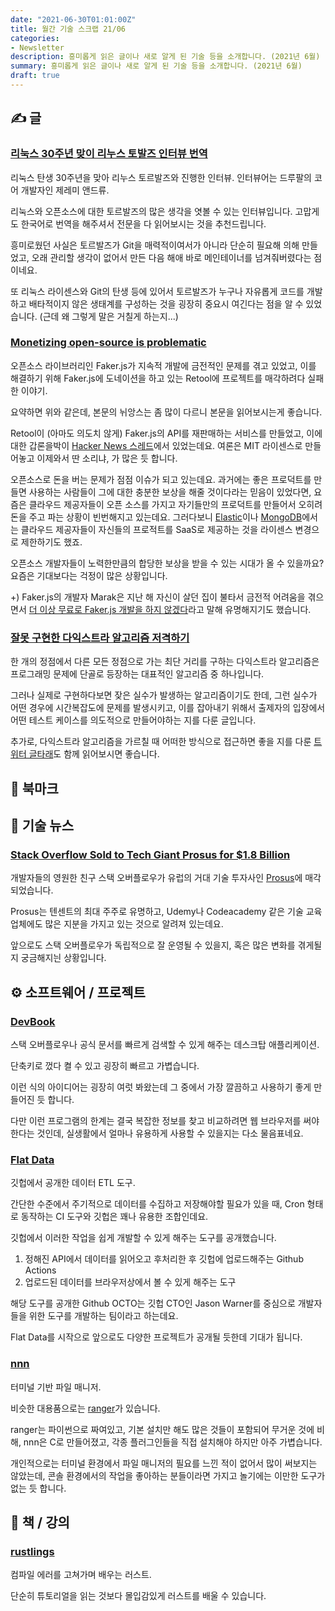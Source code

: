 ```yaml
---
date: "2021-06-30T01:01:00Z"
title: 월간 기술 스크랩 21/06
categories:
- Newsletter
description: 흥미롭게 읽은 글이나 새로 알게 된 기술 등을 소개합니다. (2021년 6월)
summary: 흥미롭게 읽은 글이나 새로 알게 된 기술 등을 소개합니다. (2021년 6월)
draft: true
---
```


## ✍️ 글

### [리눅스 30주년 맞이 리누스 토발즈 인터뷰 번역](https://sjp38.github.io/ko/post/torvalds_interview_for_30th_anniversary_of_linux_kernel_part1/)

리눅스 탄생 30주년을 맞아 리누스 토르발즈와 진행한 인터뷰. 인터뷰어는 드루팔의 코어 개발자인 제레미 앤드류.

리눅스와 오픈소스에 대한 토르발즈의 많은 생각을 엿볼 수 있는 인터뷰입니다.
고맙게도 한국어로 번역을 해주셔서 전문을 다 읽어보시는 것을 추천드립니다.

흥미로웠던 사실은 토르발즈가 Git을 매력적이여서가 아니라 단순히 필요해 의해 만들었고,
오래 관리할 생각이 없어서 만든 다음 해애 바로 메인테이너를 넘겨줘버렸다는 점이네요.

또 리눅스 라이센스와 Git의 탄생 등에 있어서
토르발즈가 누구나 자유롭게 코드를 개발하고 배타적이지 않은 생태계를 구성하는 것을 굉장히 중요시 여긴다는 점을 알 수 있었습니다. (근데 왜 그렇게 말은 거칠게 하는지...)

### [Monetizing open-source is problematic](https://marak.com/blog/2021-04-25-monetizing-open-source-is-problematic)

오픈소스 라이브러리인 Faker.js가 지속적 개발에 금전적인 문제를 겪고 있었고,
이를 해결하기 위해 Faker.js에 도네이션을 하고 있는 Retool에 프로젝트를 매각하려다 실패한 이야기.

요약하면 위와 같은데, 본문의 뉘앙스는 좀 많이 다르니 본문을 읽어보시는게 좋습니다.

Retool이 (아마도 의도치 않게) Faker.js의 API를 재판매하는 서비스를 만들었고, 이에 대한 갑론을박이 [Hacker News 스레드](https://news.ycombinator.com/item?id=27252066)에서 있었는데요.
여론은 MIT 라이센스로 만들어놓고 이제와서 딴 소리냐, 가 많은 듯 합니다.

오픈소스로 돈을 버는 문제가 점점 이슈가 되고 있는데요.
과거에는 좋은 프로덕트를 만들면 사용하는 사람들이 그에 대한 충분한 보상을 해줄 것이다라는 믿음이 있었다면, 요즘은 클라우드 제공자들이 오픈 소스를 가지고 자기들만의 프로덕트를 만들어서 오히려 돈을 주고 파는 상황이 빈번해지고 있는데요. 그러다보니 [Elastic](https://www.elastic.co/kr/pricing/faq/licensing)이나 [MongoDB](https://www.zdnet.co.kr/view/?no=20181018170528)에서는 클라우드 제공자들이 자신들의 프로적트를 SaaS로 제공하는 것을 라이센스 변경으로 제한하기도 했죠.

오픈소스 개발자들이 노력한만큼의 합당한 보상을 받을 수 있는 시대가 올 수 있을까요? 요즘은 기대보다는 걱정이 많은 상황입니다.

+) Faker.js의 개발자 Marak은 지난 해 자신이 살던 집이 불타서 금전적 어려움을 겪으면서 [더 이상 무료로 Faker.js 개발을 하지 않겠다](https://github.com/Marak/faker.js/issues/1046)라고 말해 유명해지기도 했습니다.

### [잘못 구현한 다익스트라 알고리즘 저격하기](http://www.secmem.org/blog/2019/01/09/wrong-dijkstra/)

한 개의 정점에서 다른 모든 정점으로 가는 최단 거리를 구하는 다익스트라 알고리즘은
프로그래밍 문제에 단골로 등장하는 대표적인 알고리즘 중 하나입니다.

그러나 실제로 구현하다보면 잦은 실수가 발생하는 알고리즘이기도 한데,
그런 실수가 어떤 경우에 시간복잡도에 문제를 발생시키고,
이를 잡아내기 위해서 출제자의 입장에서 어떤 테스트 케이스를 의도적으로 만들어야하는 지를 다룬 글입니다.

추가로, 다익스트라 알고리즘을 가르칠 때 어떠한 방식으로 접근하면 좋을 지를 다룬
[트위터 글타래](https://mobile.twitter.com/Gravekper/status/1397547634626232321)도 함께 읽어보시면 좋습니다.

## 📌 북마크

## 📰 기술 뉴스

### [Stack Overflow Sold to Tech Giant Prosus for $1.8 Billion](https://www.wsj.com/articles/software-developer-community-stack-overflow-sold-to-tech-giant-prosus-for-1-8-billion-11622648400)

개발자들의 영원한 친구 스택 오버플로우가 유럽의 거대 기술 투자사인 [Prosus](https://www.prosus.com/)에 매각되었습니다.

Prosus는 텐센트의 최대 주주로 유명하고, Udemy나 Codeacademy 같은 기술 교육 업체에도 많은 지분을 가지고 있는 것으로 알려져 있는데요.

앞으로도 스택 오버플로우가 독립적으로 잘 운영될 수 있을지,
혹은 많은 변화를 겪게될 지 궁금해지늰 상황입니다.

## ⚙️ 소프트웨어 / 프로젝트

### [DevBook](https://usedevbook.com/)

스택 오버플로우나 공식 문서를 빠르게 검색할 수 있게 해주는 데스크탑 애플리케이션.

단축키로 껐다 켤 수 있고 굉장히 빠르고 가볍습니다.

이런 식의 아이디어는 굉장히 여럿 봐왔는데 그 중에서 가장 깔끔하고 사용하기 좋게 만들어진 듯 합니다.

다만 이런 프로그램의 한계는 결국 복잡한 정보를 찾고 비교하려면 웹 브라우저를 써야한다는 것인데,
실생활에서 얼마나 유용하게 사용할 수 있을지는 다소 물음표네요.

### [Flat Data](https://octo.github.com/projects/flat-data)

깃헙에서 공개한 데이터 ETL 도구.

간단한 수준에서 주기적으로 데이터를 수집하고 저장해야할 필요가 있을 때,
Cron 형태로 동작하는 CI 도구와 깃헙은 꽤나 유용한 조합인데요.

깃헙에서 이러한 작업을 쉽게 개발할 수 있게 해주는 도구를 공개했습니다.

1. 정해진 API에서 데이터를 읽어오고 후처리한 후 깃헙에 업로드해주는 Github Actions
2. 업로드된 데이터를 브라우저상에서 볼 수 있게 해주는 도구

해당 도구를 공개한 Github OCTO는 깃헙 CTO인 Jason Warner를 중심으로
개발자들을 위한 도구를 개발하는 팀이라고 하는데요.

Flat Data를 시작으로 앞으로도 다양한 프로젝트가 공개될 듯한데 기대가 됩니다.

### [nnn](https://github.com/jarun/nnn)

터미널 기반 파일 매니저.

비슷한 대용품으로는 [ranger](https://github.com/ranger/ranger)가 있습니다.

ranger는 파이썬으로 짜여있고, 기본 설치만 해도 많은 것들이 포함되어 무거운 것에 비해,
nnn은 C로 만들어졌고, 각종 플러그인들을 직접 설치해야 하지만 아주 가볍습니다.

개인적으로는 터미널 환경에서 파일 매니저의 필요를 느낀 적이 없어서 많이 써보지는 않았는데,
콘솔 환경에서의 작업을 좋아하는 분들이라면 가지고 놀기에는 이만한 도구가 없는 듯 합니다.

## 📙 책 / 강의

### [rustlings](https://github.com/rust-lang/rustlings)

컴파일 에러를 고쳐가며 배우는 러스트.

단순히 튜토리얼을 읽는 것보다 몰입감있게 러스트를 배울 수 있습니다.
